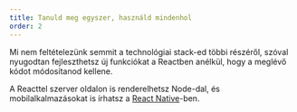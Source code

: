 ```yaml
---
title: Tanuld meg egyszer, használd mindenhol
order: 2
---
```


Mi nem feltételezünk semmit a technológiai stack-ed többi részéről, szóval nyugodtan fejleszthetsz új funkciókat a Reactben anélkül, hogy a meglévő kódot módosítanod kellene.

A Reacttel szerver oldalon is renderelhetsz Node-dal, és mobilalkalmazásokat is írhatsz a [React Native](https://reactnative.dev/)-ben.
